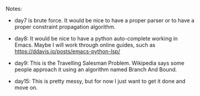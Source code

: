 
Notes:

* day7 is brute force.  It would be nice to have a proper parser or to
have a proper constraint propagation algorithm.

* day8: It would be nice to have a python auto-complete working in
Emacs.  Maybe I will work through online guides, such as
https://ddavis.io/posts/emacs-python-lsp/

* day9: This is the Travelling Salesman Problem.  Wikipedia says some people approach it using an algorithm named  Branch And Bound.

* day15: This is pretty messy, but for now I just want to get it done and move on.

